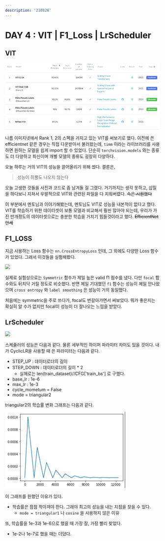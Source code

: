 ```yaml
---
description: '210826'
---
```


# DAY 4 : VIT \| F1\_Loss \| LrScheduler

## VIT

![](../../../.gitbook/assets/image%20%281025%29.png)

나름 이미지넷에서 Rank 1, 2의 스펙을 가지고 있는 VIT를 써보기로 했다. 이전에 쓴 efficientnet 같은 경우는 직접 다운받아서 불러왔는데, `timm` 이라는 라이브러리를 사용하면 원하는 모델을 쉽게 import 할 수 있었다. 단순히 `torchvision.models` 와는 종류도 더 다양하고 최신이며 개별 모델의 종류도 굉장히 다양하다.

오늘 하루는 거의 VIT의 성능을 끌어올리기 위해 썼다. 결론은,

> 성능이 쥐뿔도 나오지 않는다

오늘 고생한 것들을 사진과 코드로 좀 남겨둘 걸 그랬다. 거기까지는 생각 못하고, 삽질을 하다보니 지쳐서 우발적으로 VIT와 관련된 파일을 다 지워버렸다. ~~속은 시원했다~~

이 부분에서 멘토님과 이야기해봤는데, 멘토님도 VIT로 성능을 내본적이 없다고 했다. VIT를 학습하기 위한 데이터셋이 보통 모델과 비교해서 훨씬 많아야 되는데, 우리가 가진 만개정도의 데이터셋으로는 충분한 학습을 거치기 힘들것이라고 했다. ~~EfficientNet 만세~~



## F1\_LOSS

지금 사용하는 Loss 함수는 `nn.CrossEntropyLoss` 인데,  그 외에도 다양한 Loss 함수가 있었다. 그래서 이것들을 실험해봤다.

![](https://lh4.googleusercontent.com/MoM3Nj2A5wlwljwnlDYCyh4c7x7FSQZu5q1Rmijb6IVDZ7WP2rVxnGqBFk3xMenpLtn_GRSLpTiMvjPd6astZK8Re1iFcEQpkZ1A1regJM-bAZFjlRx4j1mz_kduArV2A10SWd57=s0)

실제로 실험상으로는 `Symmetric` 함수가 제일 높은 valid f1 점수를 냈다. 다만 `focal` 함수와도 뒤치닥 거릴 정도로 비슷했다. 반면 제일 기대했던 `f1` 함수는 성능이 제일 안나왔으며 `cross entropy` 와 `label smoothing` 은 성능이 거의 동일했다.

처음에는 symmetric을 주로 쓰다가, focal도 번갈아가면서 써보았다. 뭐가 좋은지는 확실히 알 수가 없지만 focal이 성능이 더 잘나오는 느낌을 받았다.



## LrScheduler

![](https://lh6.googleusercontent.com/wEO-74vcia_HAsgRWjGyzlrli77jz7r_CxjI4GBENqS5_sejMIQvOoY25D_yaNDtDgiRFmdHUHzAL5674UbzVxfqozZntpudjyznT76rzqMEQWm4JXaXhlabIWDUXvCutMCBFF3H=s0)

스케쥴러의 성능은 다음과 같다. 물론 세부적인 하이퍼 파라미터 차이도 있을 것이다. 내가 CyclicLR을 사용할 때 쓴 파라미터는 다음과 같다.

* STEP\_UP : 데이터로더의 길이
* STEP\_DOWN : 데이터로더의 길이 \* 2
  * 실제로는 len\(train\_dataset\)//CFG\['train\_bs'\] 로 구했다.
* base\_lr : 1e-6
* max\_lr : 1e-3
* cycle\_mometum = False
* mode = triangular2

triangular2의 학습률 변화 그래프는 다음과 같다.

![](../../../.gitbook/assets/image%20%281066%29.png)

이 그래프를 원했던 이유가 있다.

* 학습률은 점점 작아져야 한다. 그래야 최고의 성능을 내는 지점을 찾을 수 있다.
  * `mode = triangular1` 나 `cosine` 을 사용하지 않은 이유

또, 학습률을 1e-3과 1e-6으로 했을 때 가장 잘, 가장 빨리 찾았다.

* 1e-2나 1e-7로 했을 때는 더뎠다.

